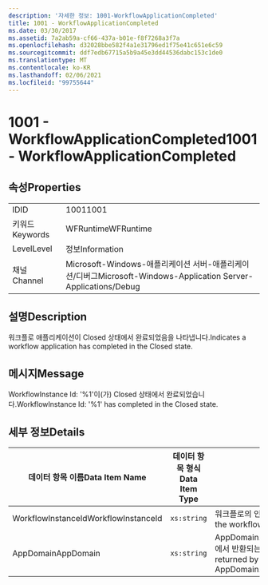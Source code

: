 ```yaml
---
description: '자세한 정보: 1001-WorkflowApplicationCompleted'
title: 1001 - WorkflowApplicationCompleted
ms.date: 03/30/2017
ms.assetid: 7a2ab59a-cf66-437a-b01e-f8f7268a3f7a
ms.openlocfilehash: d32028bbe582f4a1e31796ed1f75e41c651e6c59
ms.sourcegitcommit: ddf7edb67715a5b9a45e3dd44536dabc153c1de0
ms.translationtype: MT
ms.contentlocale: ko-KR
ms.lasthandoff: 02/06/2021
ms.locfileid: "99755644"
---
```

# <a name="1001---workflowapplicationcompleted"></a><span data-ttu-id="f5001-103">1001 - WorkflowApplicationCompleted</span><span class="sxs-lookup"><span data-stu-id="f5001-103">1001 - WorkflowApplicationCompleted</span></span>

## <a name="properties"></a><span data-ttu-id="f5001-104">속성</span><span class="sxs-lookup"><span data-stu-id="f5001-104">Properties</span></span>  
  
|||  
|-|-|  
|<span data-ttu-id="f5001-105">ID</span><span class="sxs-lookup"><span data-stu-id="f5001-105">ID</span></span>|<span data-ttu-id="f5001-106">1001</span><span class="sxs-lookup"><span data-stu-id="f5001-106">1001</span></span>|  
|<span data-ttu-id="f5001-107">키워드</span><span class="sxs-lookup"><span data-stu-id="f5001-107">Keywords</span></span>|<span data-ttu-id="f5001-108">WFRuntime</span><span class="sxs-lookup"><span data-stu-id="f5001-108">WFRuntime</span></span>|  
|<span data-ttu-id="f5001-109">Level</span><span class="sxs-lookup"><span data-stu-id="f5001-109">Level</span></span>|<span data-ttu-id="f5001-110">정보</span><span class="sxs-lookup"><span data-stu-id="f5001-110">Information</span></span>|  
|<span data-ttu-id="f5001-111">채널</span><span class="sxs-lookup"><span data-stu-id="f5001-111">Channel</span></span>|<span data-ttu-id="f5001-112">Microsoft-Windows-애플리케이션 서버-애플리케이션/디버그</span><span class="sxs-lookup"><span data-stu-id="f5001-112">Microsoft-Windows-Application Server-Applications/Debug</span></span>|  
  
## <a name="description"></a><span data-ttu-id="f5001-113">설명</span><span class="sxs-lookup"><span data-stu-id="f5001-113">Description</span></span>  

 <span data-ttu-id="f5001-114">워크플로 애플리케이션이 Closed 상태에서 완료되었음을 나타냅니다.</span><span class="sxs-lookup"><span data-stu-id="f5001-114">Indicates a workflow application has completed in the Closed state.</span></span>  
  
## <a name="message"></a><span data-ttu-id="f5001-115">메시지</span><span class="sxs-lookup"><span data-stu-id="f5001-115">Message</span></span>  

 <span data-ttu-id="f5001-116">WorkflowInstance Id: '%1'이(가) Closed 상태에서 완료되었습니다.</span><span class="sxs-lookup"><span data-stu-id="f5001-116">WorkflowInstance Id: '%1' has completed in the Closed state.</span></span>  
  
## <a name="details"></a><span data-ttu-id="f5001-117">세부 정보</span><span class="sxs-lookup"><span data-stu-id="f5001-117">Details</span></span>  
  
|<span data-ttu-id="f5001-118">데이터 항목 이름</span><span class="sxs-lookup"><span data-stu-id="f5001-118">Data Item Name</span></span>|<span data-ttu-id="f5001-119">데이터 항목 형식</span><span class="sxs-lookup"><span data-stu-id="f5001-119">Data Item Type</span></span>|<span data-ttu-id="f5001-120">설명</span><span class="sxs-lookup"><span data-stu-id="f5001-120">Description</span></span>|  
|--------------------|--------------------|-----------------|  
|<span data-ttu-id="f5001-121">WorkflowInstanceId</span><span class="sxs-lookup"><span data-stu-id="f5001-121">WorkflowInstanceId</span></span>|`xs:string`|<span data-ttu-id="f5001-122">워크플로의 인스턴스 ID</span><span class="sxs-lookup"><span data-stu-id="f5001-122">The instance id for the workflow</span></span>|  
|<span data-ttu-id="f5001-123">AppDomain</span><span class="sxs-lookup"><span data-stu-id="f5001-123">AppDomain</span></span>|`xs:string`|<span data-ttu-id="f5001-124">AppDomain.CurrentDomain.FriendlyName에서 반환되는 문자열입니다.</span><span class="sxs-lookup"><span data-stu-id="f5001-124">The string returned by AppDomain.CurrentDomain.FriendlyName.</span></span>|
